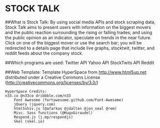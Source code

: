 # STOCK TALK

##What is Stock Talk:
    By using social media APIs and stock scraping data, Stock Talk aims to present users with information on the biggest movers and the
    public reaction surrounding the rising or falling trades; and using the public opinion as an indicator, speculate on trends in the
    near future. Click on one of the biggest mover or use the search bar; you will be redirected to a details page that include live
    graphs, stocktwit, twitter, and reddit feeds about the company stock.

##Which programs are used:
    Twitter API
    Yahoo API
    StockTwits API
    Reddit

##Web Template:
    Template HyperSpace from http://www.html5up.net distributed under a Creative Commons License
    (http://creativecommons.org/licenses/by/3.0/)

    HyperSpace Credits:
    n33.co @n33co dribbble.com/n33
		Font Awesome (fortawesome.github.com/Font-Awesome)
		jQuery (jquery.com)
		html5shiv.js (@afarkas @jdalton @jon_neal @rem)
		Misc. Sass functions (@HugoGiraudel)
		Respond.js (j.mp/respondjs)
		Skel (skel.io)
